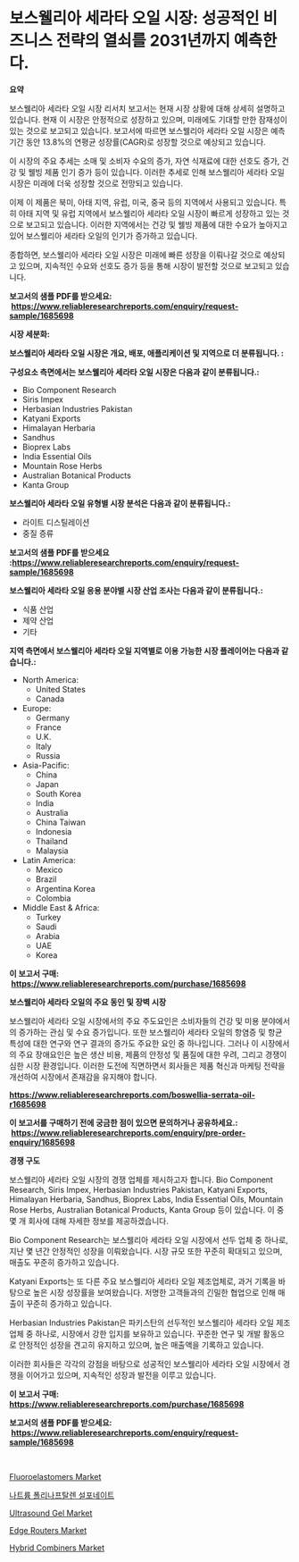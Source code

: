 <p><h1>보스웰리아 세라타 오일 시장: 성공적인 비즈니스 전략의 열쇠를 2031년까지 예측한다.</h1></p><p><strong>요약</strong></p>
<p><p>보스웰리아 세라타 오일 시장 리서치 보고서는 현재 시장 상황에 대해 상세히 설명하고 있습니다. 현재 이 시장은 안정적으로 성장하고 있으며, 미래에도 기대할 만한 잠재성이 있는 것으로 보고되고 있습니다. 보고서에 따르면 보스웰리아 세라타 오일 시장은 예측 기간 동안 13.8%의 연평균 성장률(CAGR)로 성장할 것으로 예상되고 있습니다.</p><p>이 시장의 주요 추세는 소매 및 소비자 수요의 증가, 자연 식재료에 대한 선호도 증가, 건강 및 웰빙 제품 인기 증가 등이 있습니다. 이러한 추세로 인해 보스웰리아 세라타 오일 시장은 미래에 더욱 성장할 것으로 전망되고 있습니다.</p><p>이제 이 제품은 북미, 아태 지역, 유럽, 미국, 중국 등의 지역에서 사용되고 있습니다. 특히 아태 지역 및 유럽 지역에서 보스웰리아 세라타 오일 시장이 빠르게 성장하고 있는 것으로 보고되고 있습니다. 이러한 지역에서는 건강 및 웰빙 제품에 대한 수요가 높아지고 있어 보스웰리아 세라타 오일의 인기가 증가하고 있습니다.</p><p>종합하면, 보스웰리아 세라타 오일 시장은 미래에 빠른 성장을 이뤄나갈 것으로 예상되고 있으며, 지속적인 수요와 선호도 증가 등을 통해 시장이 발전할 것으로 보고되고 있습니다.</p></p>
<p><strong>보고서의 샘플 PDF를 받으세요: &nbsp;<a href="https://www.reliableresearchreports.com/enquiry/request-sample/1685698">https://www.reliableresearchreports.com/enquiry/request-sample/1685698</a></strong></p>
<p><strong>시장 세분화:</strong></p>
<p><strong> 보스웰리아 세라타 오일 시장은 개요, 배포, 애플리케이션 및 지역으로 더 분류됩니다. :</strong></p>
<p><strong>구성요소 측면에서는 보스웰리아 세라타 오일 시장은 다음과 같이 분류됩니다.:</strong></p>
<p><ul><li>Bio Component Research</li><li>Siris Impex</li><li>Herbasian Industries Pakistan</li><li>Katyani Exports</li><li>Himalayan Herbaria</li><li>Sandhus</li><li>Bioprex Labs</li><li>India Essential Oils</li><li>Mountain Rose Herbs</li><li>Australian Botanical Products</li><li>Kanta Group</li></ul></p>
<p><strong> 보스웰리아 세라타 오일 유형별 시장 분석은 다음과 같이 분류됩니다.:</strong></p>
<p><ul><li>라이트 디스틸레이션</li><li>중질 증류</li></ul></p>
<p><strong>보고서의 샘플 PDF를 받으세요 :<a href="https://www.reliableresearchreports.com/enquiry/request-sample/1685698">https://www.reliableresearchreports.com/enquiry/request-sample/1685698</a></strong></p>
<p><strong> 보스웰리아 세라타 오일 응용 분야별 시장 산업 조사는 다음과 같이 분류됩니다.:</strong></p>
<p><ul><li>식품 산업</li><li>제약 산업</li><li>기타</li></ul></p>
<p><strong>지역 측면에서 보스웰리아 세라타 오일 지역별로 이용 가능한 시장 플레이어는 다음과 같습니다.:</strong></p>
<p><ul>
    <li>
        North America:
        <ul>
            <li>United States</li>
            <li>Canada</li>
        </ul>
    </li>
    <li>
        Europe:
        <ul>
            <li>Germany</li>
            <li>France</li>
            <li>U.K.</li>
            <li>Italy</li>
            <li>Russia</li>
        </ul>
    </li>
    <li>
        Asia-Pacific:
        <ul>
            <li>China</li>
            <li>Japan</li>
            <li>South Korea</li>
            <li>India</li>
            <li>Australia</li>
            <li>China Taiwan</li>
            <li>Indonesia</li>
            <li>Thailand</li>
            <li>Malaysia</li>
        </ul>
    </li>
    <li>
        Latin America:
        <ul>
            <li>Mexico</li>
            <li>Brazil</li>
            <li>Argentina Korea</li>
            <li>Colombia</li>
        </ul>
    </li>
    <li>
        Middle East & Africa:
        <ul>
            <li>Turkey</li>
            <li>Saudi</li>
            <li>Arabia</li>
            <li>UAE</li>
            <li>Korea</li>
        </ul>
    </li>
    </ul></p>
<p><strong>이 보고서 구매: &nbsp;<a href="https://www.reliableresearchreports.com/purchase/1685698">https://www.reliableresearchreports.com/purchase/1685698</a></strong></p>
<p><strong>보스웰리아 세라타 오일의 주요 동인 및 장벽 시장</strong></p>
<p><p>보스웰리아 세라타 오일 시장에서의 주요 주도요인은 소비자들의 건강 및 미용 분야에서의 증가하는 관심 및 수요 증가입니다. 또한 보스웰리아 세라타 오일의 항염증 및 항균 특성에 대한 연구와 연구 결과의 증가도 주요한 요인 중 하나입니다. 그러나 이 시장에서의 주요 장애요인은 높은 생산 비용, 제품의 안정성 및 품질에 대한 우려, 그리고 경쟁이 심한 시장 환경입니다. 이러한 도전에 직면하면서 회사들은 제품 혁신과 마케팅 전략을 개선하여 시장에서 존재감을 유지해야 합니다.</p></p>
<p><strong><a href="https://www.reliableresearchreports.com/boswellia-serrata-oil-r1685698">https://www.reliableresearchreports.com/boswellia-serrata-oil-r1685698</a></strong></p>
<p><strong>이 보고서를 구매하기 전에 궁금한 점이 있으면 문의하거나 공유하세요.: &nbsp;<a href="https://www.reliableresearchreports.com/enquiry/pre-order-enquiry/1685698">https://www.reliableresearchreports.com/enquiry/pre-order-enquiry/1685698</a></strong></p>
<p><strong>경쟁 구도</strong></p>
<p><p>보스웰리아 세라타 오일 시장의 경쟁 업체를 제시하고자 합니다. Bio Component Research, Siris Impex, Herbasian Industries Pakistan, Katyani Exports, Himalayan Herbaria, Sandhus, Bioprex Labs, India Essential Oils, Mountain Rose Herbs, Australian Botanical Products, Kanta Group 등이 있습니다. 이 중 몇 개 회사에 대해 자세한 정보를 제공하겠습니다.</p><p>Bio Component Research는 보스웰리아 세라타 오일 시장에서 선두 업체 중 하나로, 지난 몇 년간 안정적인 성장을 이뤄왔습니다. 시장 규모 또한 꾸준히 확대되고 있으며, 매출도 꾸준히 증가하고 있습니다.</p><p>Katyani Exports는 또 다른 주요 보스웰리아 세라타 오일 제조업체로, 과거 기록을 바탕으로 높은 시장 성장률을 보여왔습니다. 저명한 고객들과의 긴밀한 협업으로 인해 매출이 꾸준히 증가하고 있습니다.</p><p>Herbasian Industries Pakistan은 파키스탄의 선두적인 보스웰리아 세라타 오일 제조업체 중 하나로, 시장에서 강한 입지를 보유하고 있습니다. 꾸준한 연구 및 개발 활동으로 안정적인 성장을 견고히 유지하고 있으며, 높은 매출액을 기록하고 있습니다.</p><p>이러한 회사들은 각각의 강점을 바탕으로 성공적인 보스웰리아 세라타 오일 시장에서 경쟁을 이어가고 있으며, 지속적인 성장과 발전을 이루고 있습니다. </p></p>
<p><strong>이 보고서 구매: &nbsp; <a href="https://www.reliableresearchreports.com/purchase/1685698">https://www.reliableresearchreports.com/purchase/1685698</a></strong></p>
<p><strong>보고서의 샘플 PDF를 받으세요: &nbsp;<a href="https://www.reliableresearchreports.com/enquiry/request-sample/1685698">https://www.reliableresearchreports.com/enquiry/request-sample/1685698</a></strong><strong></strong></p>
<p>&nbsp;</p>
<p><p><a href="https://issuu.com/reportprime-2/docs/fluoroelastomers-market-size-2030.pptx">Fluoroelastomers Market</a></p><p><a href="https://github.com/vs019sa3m8x/Market-Research-Report-List-1/blob/main/635995418594.md">나트륨 폴리나프탈렌 설포네이트</a></p><p><a href="https://issuu.com/reportprime-2/docs/ultrasound-gel-market-size-2030.pptx">Ultrasound Gel Market</a></p><p><a href="https://github.com/mauripalmi/Market-Research-Report-List-2/blob/main/edge-routers-market.md">Edge Routers Market</a></p><p><a href="https://github.com/gulaimolin/Market-Research-Report-List-3/blob/main/hybrid-combiners-market.md">Hybrid Combiners Market</a></p></p>